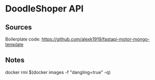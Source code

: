 # DoodleShoper API

## Sources
Boilerplate code: https://github.com/alexk1919/fastapi-motor-mongo-template

## Notes
docker rmi $(docker images -f "dangling=true" -q)